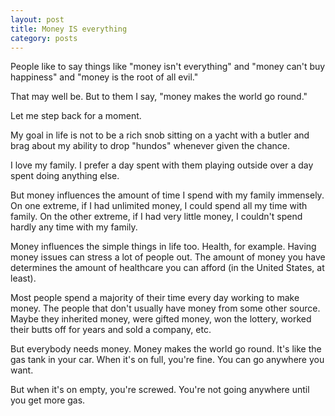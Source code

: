 ```yaml
---
layout: post
title: Money IS everything
category: posts
---
```


People like to say things like "money isn't everything" and "money can't buy happiness" and "money is the root of all evil."

That may well be. But to them I say, "money makes the world go round."

Let me step back for a moment.

My goal in life is not to be a rich snob sitting on a yacht with a butler and brag about my ability to drop "hundos" whenever given the chance.

I love my family. I prefer a day spent with them playing outside over a day spent doing anything else.

But money influences the amount of time I spend with my family immensely.  On one extreme, if I had unlimited money, I could spend all my time with family.  On the other extreme, if I had very little money, I couldn't spend hardly any time with my family.

Money influences the simple things in life too.  Health, for example.  Having money issues can stress a lot of people out.  The amount of money you have determines the amount of healthcare you can afford (in the United States, at least).

Most people spend a majority of their time every day working to make money.  The people that don't usually have money from some other source.  Maybe they inherited money, were gifted money, won the lottery, worked their butts off for years and sold a company, etc.

But everybody needs money. Money makes the world go round.  It's like the gas tank in your car.  When it's on full, you're fine.  You can go anywhere you want.

But when it's on empty, you're screwed.  You're not going anywhere until you get more gas.

